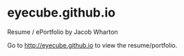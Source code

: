 # eyecube.github.io
Resume / ePortfolio by Jacob Wharton

Go to http://eyecube.github.io to view the resume/portfolio.
